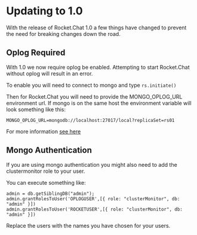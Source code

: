 # Updating to 1.0

With the release of Rocket.Chat 1.0 a few things have changed to prevent the need for breaking changes down the road.

## Oplog Required

With 1.0 we now require oplog be enabled. Attempting to start Rocket.Chat without oplog will result in an error.

To enable you will need to connect to mongo and type `rs.initiate()`

Then for Rocket.Chat you will need to provide the MONGO\_OPLOG\_URL environment url. If mongo is on the same host the environment variable will look something like this:

```text
MONGO_OPLOG_URL=mongodb://localhost:27017/local?replicaSet=rs01
```

For more information [see here](https://docs.rocket.chat/installation/manual-installation/mongo-replicas/)

## Mongo Authentication

If you are using mongo authentication you might also need to add the clustermonitor role to your user.

You can execute something like:

```text
admin = db.getSiblingDB("admin");
admin.grantRolesToUser('OPLOGUSER',[{ role: "clusterMonitor", db: "admin" }])
admin.grantRolesToUser('ROCKETUSER',[{ role: "clusterMonitor", db: "admin" }])
```

Replace the users with the names you have chosen for your users.

